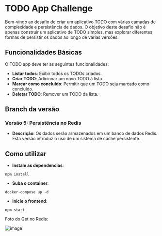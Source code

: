# TODO App Challenge

Bem-vindo ao desafio de criar um aplicativo TODO com várias camadas de complexidade e persistência de dados. O objetivo deste desafio não é apenas construir um aplicativo de TODO simples, mas explorar diferentes formas de persistir os dados ao longo de várias versões.

## Funcionalidades Básicas

O TODO app deve ter as seguintes funcionalidades:

- **Listar todos**: Exibir todos os TODOs criados.
- **Criar TODO**: Adicionar um novo TODO à lista.
- **Marcar como concluído**: Permitir que um TODO seja marcado como concluído.
- **Deletar TODO**: Remover um TODO da lista.

## Branch da versão

### Versão 5: Persistência no Redis
- **Descrição**: Os dados serão armazenados em um banco de dados Redis. Esta versão introduz o uso de um sistema de cache persistente.

## Como utilizar

- **Instale as dependencias**:
```
npm install
```

- **Suba o container**:
```
docker-compose up -d
```

- **Inicie o frontend**:
```
npm start
```

Foto do Get no Redis:

![image](https://github.com/user-attachments/assets/900d9b66-4536-45f4-90cd-32029d5306ff)


